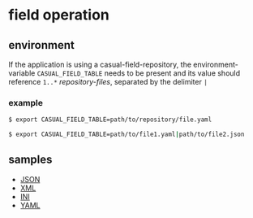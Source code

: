 # field operation

## environment

If the application is using a casual-field-repository, the environment-variable `CASUAL_FIELD_TABLE` needs to be present and its value should reference `1..*` _repository-files_, separated by the delimiter `|`

### example

```bash
$ export CASUAL_FIELD_TABLE=path/to/repository/file.yaml
```

```bash
$ export CASUAL_FIELD_TABLE=path/to/file1.yaml|path/to/file2.json
```


## samples 

* [JSON](./../sample/field.json)
* [XML](./../sample/field.xml)
* [INI](./../sample/field.ini)
* [YAML](./../sample/field.yaml)
